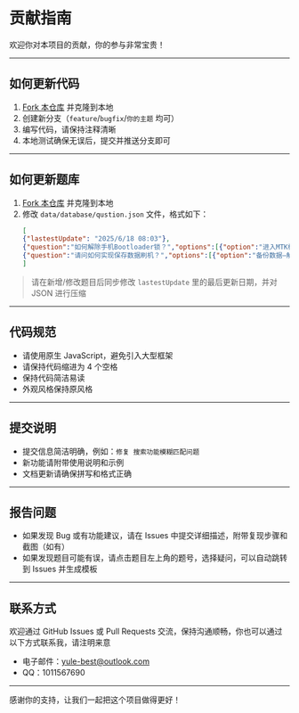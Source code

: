 # 贡献指南

欢迎你对本项目的贡献，你的参与非常宝贵！

---

## 如何更新代码

1. [Fork 本仓库](https://github.com/YuleBest/xiaomi-bl-unlock-helper/fork) 并克隆到本地
2. 创建新分支（`feature`/`bugfix`/`你的主题` 均可）
3. 编写代码，请保持注释清晰
4. 本地测试确保无误后，提交并推送分支即可

---

## 如何更新题库

1. [Fork 本仓库](https://github.com/YuleBest/xiaomi-bl-unlock-helper/fork) 并克隆到本地
2. 修改 `data/database/qustion.json` 文件，格式如下：
    ```json
    [
    {"lastestUpdate": "2025/6/18 08:03"},
    {"question":"如何解除手机Bootloader锁？","options":[{"option":"进入MTK模式","is_correct":"false"},{"option":"进入Recovery模式","is_correct":"false"},{"option":"申请解锁通过后，下载工具解锁","is_correct":"true"},{"option":"通过小米助手解锁","is_correct":"false"}]},
    {"question":"请问如何实现保存数据刷机？","options":[{"option":"备份数据—解Bootloader锁—线刷","is_correct":"true"},{"option":"解Bootloader锁—备份数据—线刷","is_correct":"false"},{"option":"解Bootloader锁—线刷—备份数据","is_correct":"false"},{"option":"解Bootloader锁—下载ROM—线刷","is_correct":"false"}]},
    ]
    ```
  > 请在新增/修改题目后同步修改 `lastestUpdate` 里的最后更新日期，并对 JSON 进行压缩

---

## 代码规范

- 请使用原生 JavaScript，避免引入大型框架
- 请保持代码缩进为 4 个空格
- 保持代码简洁易读
- 外观风格保持原风格

---

## 提交说明

- 提交信息简洁明确，例如：`修复 搜索功能模糊匹配问题`
- 新功能请附带使用说明和示例
- 文档更新请确保拼写和格式正确

---

## 报告问题

- 如果发现 Bug 或有功能建议，请在 Issues 中提交详细描述，附带复现步骤和截图（如有）
- 如果发现题目可能有误，请点击题目左上角的题号，选择疑问，可以自动跳转到 Issues 并生成模板

---

## 联系方式

欢迎通过 GitHub Issues 或 Pull Requests 交流，保持沟通顺畅，你也可以通过以下方式联系我，请注明来意

- 电子邮件：yule-best@outlook.com
- QQ：1011567690

---

感谢你的支持，让我们一起把这个项目做得更好！